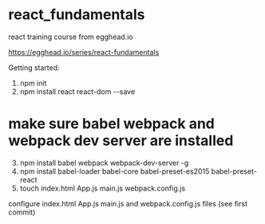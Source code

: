 # react_fundamentals
react training course from egghead.io

https://egghead.io/series/react-fundamentals

Getting started:
1. npm init
2. npm install react react-dom --save
# make sure babel webpack and webpack dev server are installed
3. npm install babel webpack webpack-dev-server -g
4. npm install babel-loader babel-core babel-preset-es2015 babel-preset-react
5. touch index.html App.js main.js webpack.config.js

configure index.html App.js main.js and webpack.config.js files (see first commit)
